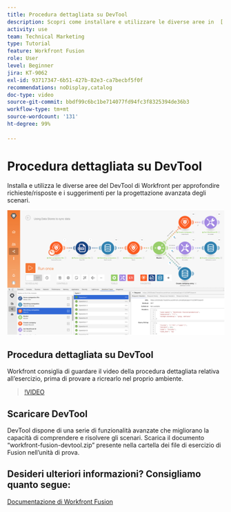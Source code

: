 ```yaml
---
title: Procedura dettagliata su DevTool
description: Scopri come installare e utilizzare le diverse aree in  [!DNL Adobe Workfront Fusion Dev Tool]  per approfondire i suggerimenti sulla progettazione avanzata degli scenari.
activity: use
team: Technical Marketing
type: Tutorial
feature: Workfront Fusion
role: User
level: Beginner
jira: KT-9062
exl-id: 93717347-6b51-427b-82e3-ca7becbf5f0f
recommendations: noDisplay,catalog
doc-type: video
source-git-commit: bbdf99c6bc1be714077fd94fc3f8325394de36b3
workflow-type: tm+mt
source-wordcount: '131'
ht-degree: 99%

---
```


# Procedura dettagliata su DevTool

Installa e utilizza le diverse aree del DevTool di Workfront per approfondire richieste/risposte e i suggerimenti per la progettazione avanzata degli scenari.

![Immagine di uno scenario Fusion e di DevTool](assets/troubleshooting-and-error-handling-1.png)

## Procedura dettagliata su DevTool

Workfront consiglia di guardare il video della procedura dettagliata relativa all’esercizio, prima di provare a ricrearlo nel proprio ambiente.

>[!VIDEO](https://video.tv.adobe.com/v/335303/?quality=12&learn=on&enablevpops=1)


## Scaricare DevTool

DevTool dispone di una serie di funzionalità avanzate che migliorano la capacità di comprendere e risolvere gli scenari. Scarica il documento “workfront-fusion-devtool.zip” presente nella cartella dei file di esercizio di Fusion nell’unità di prova.



## Desideri ulteriori informazioni? Consigliamo quanto segue:

[Documentazione di Workfront Fusion](https://experienceleague.adobe.com/en/docs/workfront-fusion/using/get-started-with-fusion/understand-workfront-fusion/workfront-fusion-overview)
